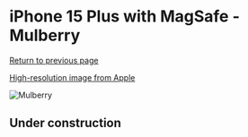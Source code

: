 # iPhone 15 Plus with MagSafe - Mulberry

[Return to previous page](/iphone_15)

[High-resolution image from Apple](https://store.storeimages.cdn-apple.com/8756/as-images.apple.com/is/MT4A3?wid=4500&hei=4500&fmt=png)

<div style="width: 500px"><img src="/almost_uncompressed/MT4A3.webp" alt="Mulberry"></div>

## Under construction
